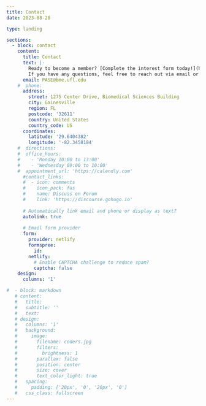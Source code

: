 ```yaml
---
title: Contact
date: 2023-08-28

type: landing

sections:
  - block: contact
    content:
      title: Contact
      text: |-
        Ready to become a member? [Complete the interest form today!](https://ufl.qualtrics.com/jfe/form/SV_ewFhF3vrD2qodxQ)
        If you have any questions, feel free to reach out via email or speak to one of our members.
      email: PASE@bme.ufl.edu
    #  phone: 
      address:
        street: 1275 Center Drive, Biomedical Sciences Building
        city: Gainesville
        region: FL
        postcode: '32611'
        country: United States
        country_code: US
      coordinates:
        latitude: '29.6404382'
        longitude: '-82.3458184'
    #  directions: 
    #  office_hours:
    #    - 'Monday 10:00 to 13:00'
    #    - 'Wednesday 09:00 to 10:00'
    #  appointment_url: 'https://calendly.com'
      #contact_links:
      #  - icon: comments
      #    icon_pack: fas
      #    name: Discuss on Forum
      #    link: 'https://discourse.gohugo.io'
    
      # Automatically link email and phone or display as text?
      autolink: true
    
      # Email form provider
      form:
        provider: netlify
        formspree:
          id:
        netlify:
          # Enable CAPTCHA challenge to reduce spam?
          captcha: false
    design:
      columns: '1'

#  - block: markdown
   # content:
   #   title:
   #   subtitle: ''
   #   text:
   # design:
   #   columns: '1'
   #   background:
   #     image: 
   #       filename: coders.jpg
   #       filters:
   #         brightness: 1
   #       parallax: false
   #       position: center
   #       size: cover
   #       text_color_light: true
   #   spacing:
   #     padding: ['20px', '0', '20px', '0']
   #   css_class: fullscreen
---
```

